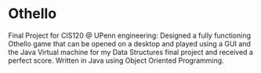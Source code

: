 # Othello
Final Project for CIS120 @ UPenn engineering: Designed a fully functioning Othello game that can be opened on a desktop and played using a GUI and the Java Virtual machine for my Data Structures final project and received a perfect score. Written in Java using Object Oriented Programming. 

